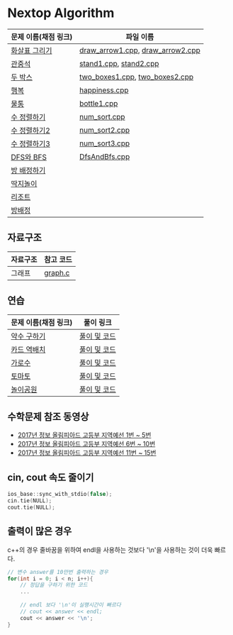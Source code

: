 # Nextop Algorithm

| 문제 이름(채점 링크) | 파일 이름 |
| ----------------- | ------ |
| [화살표 그리기](https://www.acmicpc.net/problem/15975) | [draw_arrow1.cpp](https://github.com/sunjbs/NextopAlgorithm/blob/master/src/draw_arrow1.cpp), [draw_arrow2.cpp](https://github.com/sunjbs/NextopAlgorithm/blob/master/src/draw_arrow2.cpp) |
| [관중석](https://www.acmicpc.net/problem/10166) | [stand1.cpp](https://github.com/sunjbs/NextopAlgorithm/blob/master/src/stand1.cpp), [stand2.cpp](https://github.com/sunjbs/NextopAlgorithm/blob/master/src/stand2.cpp) |
| [두 박스](https://www.acmicpc.net/problem/15973) | [two_boxes1.cpp](https://github.com/sunjbs/NextopAlgorithm/blob/master/src/two_boxes1.cpp), [two_boxes2.cpp](https://github.com/sunjbs/NextopAlgorithm/blob/master/src/two_boxes2.cpp) |
| [행복](https://www.acmicpc.net/problem/15969) | [happiness.cpp](https://github.com/sunjbs/NextopAlgorithm/blob/master/src/happiness.cpp) |
| [물통](https://www.acmicpc.net/problem/14867) | [bottle1.cpp](https://github.com/sunjbs/NextopAlgorithm/blob/master/src/bottle1.cpp) |
| [수 정렬하기](https://www.acmicpc.net/problem/2750) | [num_sort.cpp](https://github.com/sunjbs/NextopAlgorithm/blob/master/src/num_sort.cpp) |
| [수 정렬하기2](https://www.acmicpc.net/problem/2751) | [num_sort2.cpp](https://github.com/sunjbs/NextopAlgorithm/blob/master/src/num_sort2.cpp) |
| [수 정렬하기3](https://www.acmicpc.net/problem/10989) | [num_sort3.cpp](https://github.com/sunjbs/NextopAlgorithm/blob/master/src/num_sort3.cpp)|
| [DFS와 BFS](https://www.acmicpc.net/problem/1260) | [DfsAndBfs.cpp](https://github.com/sunjbs/NextopAlgorithm/blob/master/src/DfsAndBfs.cpp) | 
| [방 배정하기](https://www.acmicpc.net/problem/14697) | []() |
| [딱지놀이](https://www.acmicpc.net/problem/14696) | []() |
| [리조트](https://www.acmicpc.net/problem/13302) | []() |
| [방배정](https://www.acmicpc.net/problem/13304) | []() |

## 자료구조

| 자료구조 | 참고 코드 |
| ------ | ---- |
| 그래프 | [graph.c](https://github.com/sunjbs/NextopAlgorithm/blob/master/src/graph.c) |

## 연습

| 문제 이름(채점 링크) | 풀이 링크 |
| ----------------- | ------ |
| [약수 구하기](https://www.acmicpc.net/problem/2501) | [풀이 및 코드](https://dochi3.tistory.com/18?category=685514) |
| [카드 역배치](https://www.acmicpc.net/problem/10804) | [풀이 및 코드](https://dochi3.tistory.com/19?category=685514) |
| [가로수](https://www.acmicpc.net/problem/2485) | [풀이 및 코드](https://dochi3.tistory.com/20?category=685514) |
| [토마토](https://www.acmicpc.net/problem/7569) | [풀이 및 코드](https://dochi3.tistory.com/21?category=685514) |
| [놀이공원](https://www.acmicpc.net/problem/2594) | [풀이 및 코드](https://dochi3.tistory.com/22?category=685514) |

## 수학문제 참조 동영상

- [2017년 정보 올림피아드 고등부 지역예선 1번 ~ 5번](https://youtu.be/5laxJD1yp8A?list=UUjGIi1SFMH3wmTDkjEHSXhQ)
- [2017년 정보 올림피아드 고등부 지역예선 6번 ~ 10번](https://youtu.be/QCYOcnhuH20?list=UUjGIi1SFMH3wmTDkjEHSXhQ)
- [2017년 정보 올림피아드 고등부 지역예선 11번 ~ 15번](https://youtu.be/piqKnjvDpTs?list=UUjGIi1SFMH3wmTDkjEHSXhQ)

## cin, cout 속도 줄이기
``` c++
ios_base::sync_with_stdio(false);
cin.tie(NULL);
cout.tie(NULL);
```

## 출력이 많은 경우

c++의 경우 줄바꿈을 위하여 endl을 사용하는 것보다 '\n'을 사용하는 것이 더욱 빠르다.

```c++
// 변수 answer를 10만번 출력하는 경우
for(int i = 0; i < n; i++){
    // 정답을 구하기 위한 코드
    ...
    
    // endl 보다 '\n'이 실행시간이 빠르다
    // cout << answer << endl;
    cout << answer << '\n';
}
```